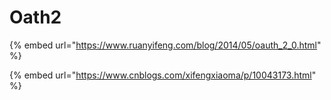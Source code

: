 # Oath2

{% embed url="https://www.ruanyifeng.com/blog/2014/05/oauth_2_0.html" %}

{% embed url="https://www.cnblogs.com/xifengxiaoma/p/10043173.html" %}

